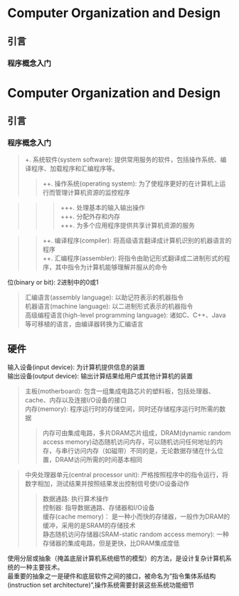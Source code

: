 # Computer Organization and Design  
## 引言  
### 程序概念入门  
# Computer Organization and Design  
## 引言  
### 程序概念入门  
> +. 系统软件(system software): 提供常用服务的软件，包括操作系统、编译程序、加载程序和汇编程序等。 
>> ++. 操作系统(operating system): 为了使程序更好的在计算机上运行而管理计算机资源的监控程序

>>> +++. 处理基本的输入输出操作  
+++. 分配外存和内存  
+++. 为多个应用程序提供共享计算机资源的服务  

>> ++. 编译程序(compiler): 将高级语言翻译成计算机识别的机器语言的程序  
++. 汇编程序(assembler): 将指令由助记形式翻译成二进制形式的程序，其中指令为计算机能够理解并服从的命令

位(binary or bit): 2进制中的0或1  
> 汇编语言(assembly language): 以助记符表示的机器指令  
机器语言(machine language): 以二进制形式表示的机器指令  
高级编程语言(high-level programming language): 诸如C、C++、Java等可移植的语言，由编译器转换为汇编语言   

## 硬件
输入设备(input device): 为计算机提供信息的装置   
输出设备(output device): 输出计算结果给用户或其他计算机的装置  

> 主板(motherboard): 包含一组集成电路芯片的塑料板，包括处理器、cache、内存以及连接I/O设备的接口  
> 内存(memory): 程序运行时的存储空间，同时还存储程序运行时所需的数据  
>> 内存可由集成电路，多片DRAM芯片组成，DRAM(dynamic random access memory)动态随机访问内存，可以随机访问任何地址的内存，与串行访问内存（如磁带）不同的是，无论数据存储在什么位置，DRAM访问所需的时间基本相同  

> 中央处理器单元(central processor unit): 严格按照程序中的指令运行，将数字相加，测试结果并按照结果发出控制信号使I/O设备动作
>> 数据通路: 执行算术操作  
>> 控制器: 指导数据通路、存储器和I/O设备    
> 缓存(cache memory)： 是一种小而快的存储器，一般作为DRAM的缓冲，采用的是SRAM的存储技术  
>> 静态随机访问存储器(SRAM-static random access memory): 一种存储器的集成电路，但是更快，比DRAM集成度低  

使用分层或抽象（掩盖底层计算机系统细节的模型）的方法，是设计复杂计算机系统的一种主要技术。  
最重要的抽象之一是硬件和底层软件之间的接口，被命名为“指令集体系结构(instruction set architecture)”,操作系统需要封装这些系统功能细节


